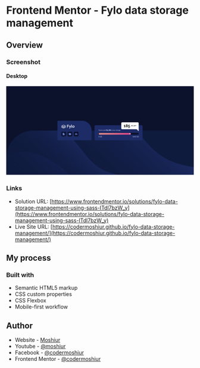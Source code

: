 # Frontend Mentor - Fylo data storage management

## Overview

### Screenshot

#### Desktop

![](./assets/design/desktop-design.png)

### Links

- Solution URL: [https://www.frontendmentor.io/solutions/fylo-data-storage-management-using-sass-ITdl7bzW_y](https://www.frontendmentor.io/solutions/fylo-data-storage-management-using-sass-ITdl7bzW_y)
- Live Site URL: [https://codermoshiur.github.io/fylo-data-storage-management/](https://codermoshiur.github.io/fylo-data-storage-management/)

## My process

### Built with

- Semantic HTML5 markup
- CSS custom properties
- CSS Flexbox
- Mobile-first workflow

## Author

- Website - [Moshiur](https://codersfoundation.com)
- Youtube - [@moshiur](https://www.youtube.com/moshiur)
- Facebook - [@codermoshiur](https://www.facebook.com/codermoshiur)
- Frontend Mentor - [@codermoshiur](https://www.frontendmentor.io/profile/codermoshiur)
